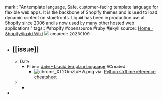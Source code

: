 mark:: "An template language, Safe, customer-facing template language for flexible web apps. It is the backbone of Shopify themes and is used to load dynamic content on storefronts. Liquid has been in production use at Shopify since 2006 and is now used by many other hosted web applications."
tags:: #shopify #opensource #ruby #jekyll
source:: [Home · Shopify/liquid Wiki](https://github.com/Shopify/liquid) ![](https://img.shields.io/github/stars/Shopify/liquid)
created:: 20230109

- ## [[issue]]
  - Date
    - Filters [date – Liquid template language](https://shopify.github.io/liquid/filters/date/) #Created
      - ![chrome_XT2OmztuHW.png](../assets/chrome_XT2OmztuHW_1673325593575_0.png)
        via: [Python strftime reference cheatsheet](https://strftime.org/)
  -
    -
-